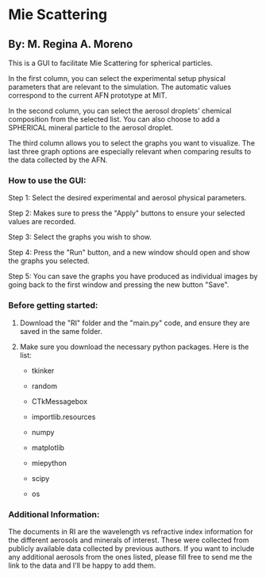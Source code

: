 # Mie Scattering
## By: M. Regina A. Moreno

This is a GUI to facilitate Mie Scattering for spherical particles.

In the first column, you can select the experimental setup physical parameters that are relevant to the simulation. The automatic values correspond to the current AFN prototype at MIT.

In the second column, you can select the aerosol droplets' chemical composition from the selected list. You can also choose to add a SPHERICAL mineral particle to the aerosol droplet. 

The third column allows you to select the graphs you want to visualize. The last three graph options are especially relevant when comparing results to the data collected by the AFN.


### How to use the GUI:

Step 1: Select the desired experimental and aerosol physical parameters.

Step 2: Makes sure to press the "Apply" buttons to ensure your selected values are recorded.

Step 3: Select the graphs you wish to show.

Step 4: Press the "Run" button, and a new window should open and show the graphs you selected. 

Step 5: You can save the graphs you have produced as individual images by going back to the first window and pressing the new button "Save".




### Before getting started:
1. Download the "RI" folder and the "main.py" code, and ensure they are saved in the same folder.

2. Make sure you download the necessary python packages. Here is the list:

	- tkinker

	- random 

	- CTkMessagebox 

	- importlib.resources 

	- numpy 

	- matplotlib 

	- miepython 

	- scipy

	- os 



### Additional Information:

The documents in RI are the wavelength vs refractive index information for the different aerosols and minerals of interest. These were collected from publicly available data collected by previous authors. If you want to include any additional aerosols from the ones listed, please fill free to send me the link to the data and I'll be happy to add them.
